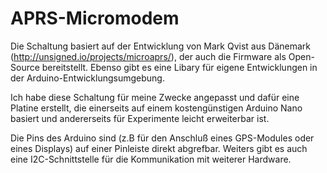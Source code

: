 # APRS-Micromodem

Die Schaltung basiert auf der Entwicklung von Mark Qvist aus Dänemark (http://unsigned.io/projects/microaprs/), der auch die Firmware als Open-Source bereitstellt. Ebenso gibt es eine Libary für eigene Entwicklungen in der Arduino-Entwicklungsumgebung.

Ich habe diese Schaltung für meine Zwecke angepasst und dafür eine Platine erstellt, die einerseits auf einem kostengünstigen Arduino Nano basiert und andererseits für Experimente leicht erweiterbar ist.

Die Pins des Arduino sind (z.B für den Anschluß eines GPS-Modules oder eines Displays) auf einer Pinleiste direkt abgrefbar. Weiters gibt es auch eine I2C-Schnittstelle für die Kommunikation mit weiterer Hardware.
